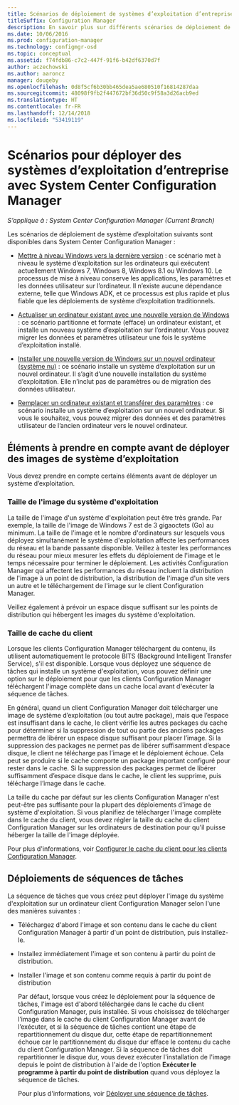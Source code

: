 ```yaml
---
title: Scénarios de déploiement de systèmes d’exploitation d’entreprise
titleSuffix: Configuration Manager
description: En savoir plus sur différents scénarios de déploiement de systèmes d’exploitation d’entreprise avec System Center Configuration Manager.
ms.date: 10/06/2016
ms.prod: configuration-manager
ms.technology: configmgr-osd
ms.topic: conceptual
ms.assetid: f74fdb86-c7c2-447f-91f6-b42df6370d7f
author: aczechowski
ms.author: aaroncz
manager: dougeby
ms.openlocfilehash: 0d8f5cf6b30bb465dea5ae680510f16814287daa
ms.sourcegitcommit: 48098f9fb2f447672bf36d50c9f58a3d26acb9ed
ms.translationtype: HT
ms.contentlocale: fr-FR
ms.lasthandoff: 12/14/2018
ms.locfileid: "53419119"
---
```

# <a name="scenarios-to-deploy-enterprise-operating-systems-with-system-center-configuration-manager"></a>Scénarios pour déployer des systèmes d’exploitation d’entreprise avec System Center Configuration Manager

*S’applique à : System Center Configuration Manager (Current Branch)*

Les scénarios de déploiement de système d’exploitation suivants sont disponibles dans System Center Configuration Manager :  

-   [Mettre à niveau Windows vers la dernière version](upgrade-windows-to-the-latest-version.md) : ce scénario met à niveau le système d’exploitation sur les ordinateurs qui exécutent actuellement Windows 7, Windows 8, Windows 8.1 ou Windows 10. Le processus de mise à niveau conserve les applications, les paramètres et les données utilisateur sur l’ordinateur. Il n’existe aucune dépendance externe, telle que Windows ADK, et ce processus est plus rapide et plus fiable que les déploiements de système d’exploitation traditionnels.  

-   [Actualiser un ordinateur existant avec une nouvelle version de Windows](refresh-an-existing-computer-with-a-new-version-of-windows.md) : ce scénario partitionne et formate (efface) un ordinateur existant, et installe un nouveau système d’exploitation sur l’ordinateur. Vous pouvez migrer les données et paramètres utilisateur une fois le système d’exploitation installé.  

-   [Installer une nouvelle version de Windows sur un nouvel ordinateur (système nu)](install-new-windows-version-new-computer-bare-metal.md) : ce scénario installe un système d’exploitation sur un nouvel ordinateur. Il s’agit d’une nouvelle installation du système d’exploitation. Elle n’inclut pas de paramètres ou de migration des données utilisateur.  

-   [Remplacer un ordinateur existant et transférer des paramètres](replace-an-existing-computer-and-transfer-settings.md) : ce scénario installe un système d’exploitation sur un nouvel ordinateur. Si vous le souhaitez, vous pouvez migrer des données et des paramètres utilisateur de l’ancien ordinateur vers le nouvel ordinateur.  

## <a name="things-to-consider-before-you-deploy-operating-system-images"></a>Éléments à prendre en compte avant de déployer des images de système d’exploitation  
 Vous devez prendre en compte certains éléments avant de déployer un système d’exploitation.  

### <a name="operating-system-image-size"></a>Taille de l'image du système d'exploitation  
 La taille de l'image d'un système d'exploitation peut être très grande. Par exemple, la taille de l'image de Windows 7 est de 3 gigaoctets (Go) au minimum. La taille de l'image et le nombre d'ordinateurs sur lesquels vous déployez simultanément le système d'exploitation affecte les performances du réseau et la bande passante disponible. Veillez à tester les performances du réseau pour mieux mesurer les effets du déploiement de l'image et le temps nécessaire pour terminer le déploiement. Les activités Configuration Manager qui affectent les performances du réseau incluent la distribution de l'image à un point de distribution, la distribution de l'image d'un site vers un autre et le téléchargement de l'image sur le client Configuration Manager.  

 Veillez également à prévoir un espace disque suffisant sur les points de distribution qui hébergent les images du système d'exploitation.  

### <a name="client-cache-size"></a>Taille de cache du client  
 Lorsque les clients Configuration Manager téléchargent du contenu, ils utilisent automatiquement le protocole BITS (Background Intelligent Transfer Service), s'il est disponible. Lorsque vous déployez une séquence de tâches qui installe un système d'exploitation, vous pouvez définir une option sur le déploiement pour que les clients Configuration Manager téléchargent l'image complète dans un cache local avant d'exécuter la séquence de tâches.  

 En général, quand un client Configuration Manager doit télécharger une image de système d’exploitation (ou tout autre package), mais que l’espace est insuffisant dans le cache, le client vérifie les autres packages du cache pour déterminer si la suppression de tout ou partie des anciens packages permettra de libérer un espace disque suffisant pour placer l’image. Si la suppression des packages ne permet pas de libérer suffisamment d’espace disque, le client ne télécharge pas l’image et le déploiement échoue. Cela peut se produire si le cache comporte un package important configuré pour rester dans le cache. Si la suppression des packages permet de libérer suffisamment d’espace disque dans le cache, le client les supprime, puis télécharge l’image dans le cache.  

 La taille du cache par défaut sur les clients Configuration Manager n'est peut-être pas suffisante pour la plupart des déploiements d'image de système d'exploitation. Si vous planifiez de télécharger l'image complète dans le cache du client, vous devez régler la taille du cache du client Configuration Manager sur les ordinateurs de destination pour qu'il puisse héberger la taille de l'image déployée.  

 Pour plus d'informations, voir [Configurer le cache du client pour les clients Configuration Manager](../../core/clients/manage/manage-clients.md#BKMK_ClientCache).  

## <a name="task-sequence-deployments"></a>Déploiements de séquences de tâches  
 La séquence de tâches que vous créez peut déployer l'image du système d'exploitation sur un ordinateur client Configuration Manager selon l'une des manières suivantes :  

- Téléchargez d'abord l'image et son contenu dans le cache du client Configuration Manager à partir d'un point de distribution, puis installez-le.  

- Installez immédiatement l'image et son contenu à partir du point de distribution.  

- Installer l'image et son contenu comme requis à partir du point de distribution  

  Par défaut, lorsque vous créez le déploiement pour la séquence de tâches, l'image est d'abord téléchargée dans le cache du client Configuration Manager, puis installée. Si vous choisissez de télécharger l’image dans le cache du client Configuration Manager avant de l’exécuter, et si la séquence de tâches contient une étape de repartitionnement du disque dur, cette étape de repartitionnement échoue car le partitionnement du disque dur efface le contenu du cache du client Configuration Manager. Si la séquence de tâches doit repartitionner le disque dur, vous devez exécuter l'installation de l'image depuis le point de distribution à l'aide de l'option **Exécuter le programme à partir du point de distribution**  quand vous déployez la séquence de tâches.  

  Pour plus d'informations, voir [Déployer une séquence de tâches](manage-task-sequences-to-automate-tasks.md#BKMK_DeployTS).  
